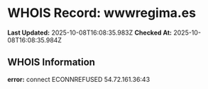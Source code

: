 # WHOIS Record: wwwregima.es

**Last Updated:** 2025-10-08T16:08:35.983Z
**Checked At:** 2025-10-08T16:08:35.984Z

## WHOIS Information

**error:** connect ECONNREFUSED 54.72.161.36:43

